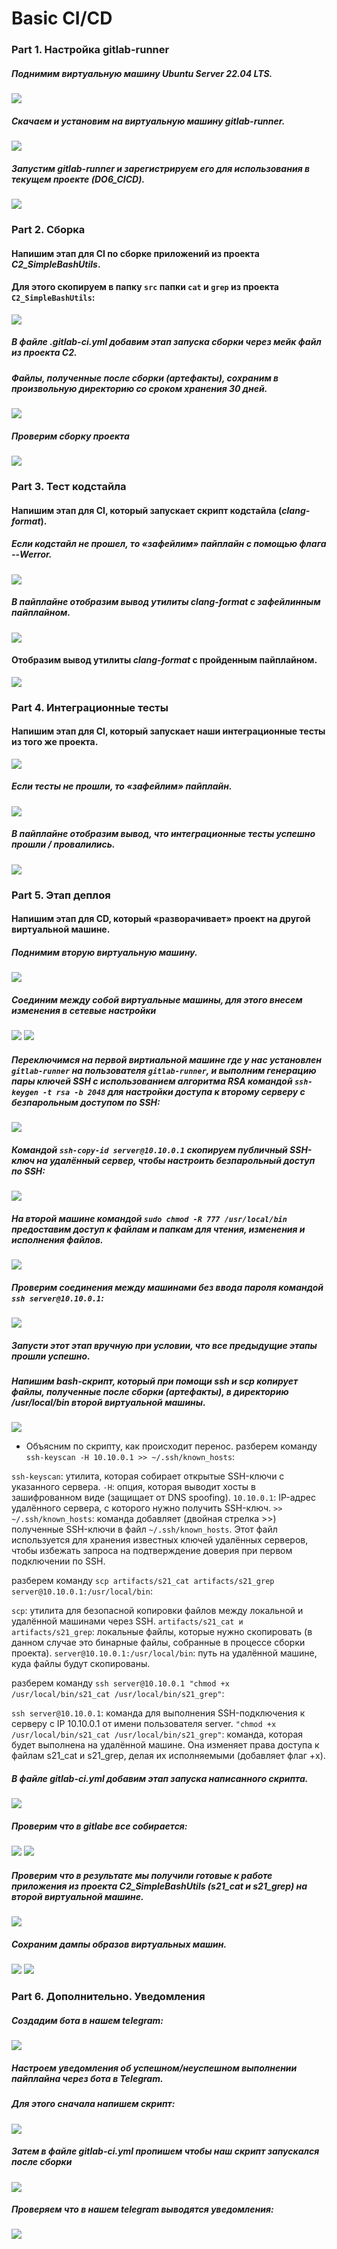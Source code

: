 # Basic CI/CD

### Part 1. Настройка **gitlab-runner**


##### Поднимим виртуальную машину *Ubuntu Server 22.04 LTS*.
![](src/screenshots/e-1.png)

##### Скачаем и установим на виртуальную машину **gitlab-runner**.
![](src/screenshots/e-2.png)

##### Запустим **gitlab-runner** и зарегистрируем его для использования в текущем проекте (*DO6_CICD*).
![](src/screenshots/e-3.png)

### Part 2. Сборка


#### Напишим этап для **CI** по сборке приложений из проекта *C2_SimpleBashUtils*.
#### Для этого скопируем в папку `src` папки `cat` и `grep` из проекта `C2_SimpleBashUtils`:
![](src/screenshots/e-4.png)

##### В файле _.gitlab-ci.yml_ добавим этап запуска сборки через мейк файл из проекта _C2_.

##### Файлы, полученные после сборки (артефакты), сохраним в произвольную директорию со сроком хранения 30 дней.
![](src/screenshots/e-5.png)

##### Проверим сборку проекта
![](src/screenshots/e-6.png)

### Part 3. Тест кодстайла


#### Напишим этап для **CI**, который запускает скрипт кодстайла (*clang-format*).

##### Если кодстайл не прошел, то «зафейлим» пайплайн с помощью флага --Werror.
![](src/screenshots/e-7.png)

##### В пайплайне отобразим вывод утилиты *clang-format* с зафейлинным пайплайном.
![](src/screenshots/e-8.png)

#### Отобразим вывод утилиты *clang-format* с пройденным пайплайном.
![](src/screenshots/e-9.png)


### Part 4. Интеграционные тесты


#### Напишим этап для **CI**, который запускает наши интеграционные тесты из того же проекта.
![](src/screenshots/e-10.png)

##### Если тесты не прошли, то «зафейлим» пайплайн.
![](src/screenshots/e-11.png)


##### В пайплайне отобразим вывод, что интеграционные тесты успешно прошли / провалились.
![](src/screenshots/e-12.png)


### Part 5. Этап деплоя


#### Напишим этап для **CD**, который «разворачивает» проект на другой виртуальной машине.

##### Поднимим вторую виртуальную машину.
![](src/screenshots/e-13.png)

##### Соединим между собой виртуальные машины, для этого внесем изменения в сетевые настройки
![](src/screenshots/e-14.png)
![](src/screenshots/e-15.png)

##### Переключимся на первой виртиальной машине где у нас установлен `gitlab-runner` на пользователя `gitlab-runner`, и выполним генерацию пары ключей SSH с использованием алгоритма RSA командой `ssh-keygen -t rsa -b 2048` для настройки доступа к второму серверу с безпарольным доступом по SSH: 
![](src/screenshots/e-16.png)

##### Командой `ssh-copy-id server@10.10.0.1` скопируем публичный SSH-ключ на удалённый сервер, чтобы настроить безпарольный доступ по SSH:
![](src/screenshots/e-17.png)

##### На второй машине командой `sudo chmod -R 777 /usr/local/bin` предоставим доступ к файлам и папкам для чтения, изменения и исполнения файлов.
![](src/screenshots/e-18.png)

##### Проверим соединения между машинами без ввода пароля командой `ssh server@10.10.0.1`:
![](src/screenshots/e-19.png)




##### Запусти этот этап вручную при условии, что все предыдущие этапы прошли успешно.

##### Напишим bash-скрипт, который при помощи **ssh** и **scp** копирует файлы, полученные после сборки (артефакты), в директорию */usr/local/bin* второй виртуальной машины.
![](src/screenshots/e-20.png)
- Объясним по скрипту, как происходит перенос.
  разберем команду `ssh-keyscan -H 10.10.0.1 >> ~/.ssh/known_hosts`:

`ssh-keyscan`: утилита, которая собирает открытые SSH-ключи с указанного сервера.
`-H`: опция, которая выводит хосты в зашифрованном виде (защищает от DNS spoofing).
`10.10.0.1`: IP-адрес удалённого сервера, с которого нужно получить SSH-ключ.
`>> ~/.ssh/known_hosts`: команда добавляет (двойная стрелка >>) полученные SSH-ключи в файл `~/.ssh/known_hosts`. Этот файл используется для хранения известных ключей удалённых серверов, чтобы избежать запроса на подтверждение доверия при первом подключении по SSH.

разберем команду `scp artifacts/s21_cat artifacts/s21_grep server@10.10.0.1:/usr/local/bin`:

`scp`: утилита для безопасной копировки файлов между локальной и удалённой машинами через SSH.
`artifacts/s21_cat и artifacts/s21_grep`: локальные файлы, которые нужно скопировать (в данном случае это бинарные файлы, собранные в процессе сборки проекта).
`server@10.10.0.1:/usr/local/bin`: путь на удалённой машине, куда файлы будут скопированы.

разберем команду `ssh server@10.10.0.1 "chmod +x /usr/local/bin/s21_cat /usr/local/bin/s21_grep"`:

`ssh server@10.10.0.1`: команда для выполнения SSH-подключения к серверу с IP 10.10.0.1 от имени пользователя server.
`"chmod +x /usr/local/bin/s21_cat /usr/local/bin/s21_grep"`: команда, которая будет выполнена на удалённой машине. Она изменяет права доступа к файлам s21_cat и s21_grep, делая их исполняемыми (добавляет флаг +x).

##### В файле _gitlab-ci.yml_ добавим этап запуска написанного скрипта.
![](src/screenshots/e-21.png)

##### Проверим что в gitlabe все собирается:
![](src/screenshots/e-22.png)
![](src/screenshots/e-23.png)

##### Проверим что в результате мы получили готовые к работе приложения из проекта *C2_SimpleBashUtils* (s21_cat и s21_grep) на второй виртуальной машине.
![](src/screenshots/e-24.png)


##### Сохраним дампы образов виртуальных машин.
![](src/screenshots/e-25.png)
![](src/screenshots/e-26.png)


### Part 6. Дополнительно. Уведомления


##### Создадим бота в нашем telegram:
![](src/screenshots/e-30.png)


##### Настроем уведомления об успешном/неуспешном выполнении пайплайна через бота в *Telegram*.

##### Для этого сначала напишем скрипт:
![](src/screenshots/e-27.png)

##### Затем в файле _gitlab-ci.yml_ пропишем чтобы наш скрипт запускался после сборки
![](src/screenshots/e-28.png)

##### Проверяем что в нашем telegram выводятся уведомления:
![](src/screenshots/e-29.png)